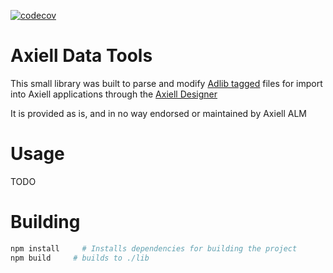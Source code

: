 [![codecov](https://codecov.io/gh/ctot-nondef/ac-tools/branch/master/graph/badge.svg?token=SY1X0ZURBY)](https://codecov.io/gh/ctot-nondef/ac-tools)

# Axiell Data Tools

This small library was built to parse and modify [Adlib tagged](https://documentation.axiell.com/alm/en/ds_eiefadlibtagged.html) files for
import into Axiell applications through the [Axiell Designer](http://documentation.axiell.com/ALM/EN/index.html?ds_designer.html)

It is provided as is, and in no way endorsed or maintained by Axiell ALM

# Usage

TODO


# Building

```bash
npm install     # Installs dependencies for building the project
npm build     # builds to ./lib
```
